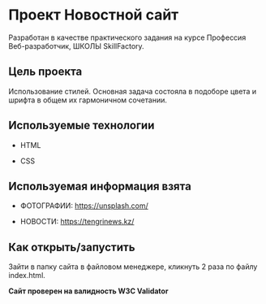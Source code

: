 # Проект Новостной сайт 
Разработан в качестве практического задания на курсе Профессия Веб-разработчик, ШКОЛЫ SkillFactory.

## Цель проекта
Использование стилей. Основная задача состояла в подоборе цвета и шрифта в общем их гармоничном сочетании.

## Используемые технологии

* HTML

* CSS
## Используемая информация взята

* ФОТОГРАФИИ: https://unsplash.com/

* НОВОСТИ: https://tengrinews.kz/

## Как открыть/запустить

Зайти в папку сайта в файловом менеджере, кликнуть 2 раза по файлу index.html.

**Сайт проверен на валидность W3C Validator**
